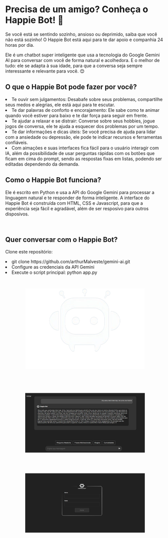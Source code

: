 # Precisa de um amigo? Conheça o Happie Bot! 👋
Se você está se sentindo sozinho, ansioso ou deprimido, saiba que você não está sozinho! O Happie Bot está aqui para te dar apoio e companhia 24 horas por dia.

Ele é um chatbot super inteligente que usa a tecnologia do Google Gemini AI para conversar com você de forma natural e acolhedora. E o melhor de tudo: ele se adapta à sua idade, para que a conversa seja sempre interessante e relevante para você. 😊

## O que o Happie Bot pode fazer por você?
<li>Te ouvir sem julgamentos: Desabafe sobre seus problemas, compartilhe seus medos e alegrias, ele está aqui para te escutar.
<li> Te dar palavras de conforto e encorajamento: Ele sabe como te animar quando você estiver para baixo e te dar força para seguir em frente.
<li>Te ajudar a relaxar e se distrair: Converse sobre seus hobbies, jogue jogos de conversa, ele te ajuda a esquecer dos problemas por um tempo.
<li> Te dar informações e dicas úteis: Se você precisa de ajuda para lidar com a ansiedade ou depressão, ele pode te indicar recursos e ferramentas confiáveis.
<li> Com aimações e suas interfaces fica fácil para o usuário interagir com IA, além da possibilidade de usar perguntas rápidas com os botões que ficam em cima do prompt, sendo as respostas fixas em listas, podendo ser editadas dependendo da demanda.

<br>

## Como o Happie Bot funciona?
Ele é escrito em Python e usa a API do Google Gemini para processar a linguagem natural e te responder de forma inteligente. A interface do Happie Bot é construída com HTML, CSS e Javascript, para que a experiência seja fácil e agradável, além de ser resposivo para outros disposivos.

<br>

## Quer conversar com o Happie Bot?
Clone este repositório:

<li> git clone https://github.com/arthurMalveste/gemini-ai.git


<li>Configure as credenciais da API Gemini

<li> Execute o script principal: python app.py
<br>

<div style="margin: 0 auto; scale: 0.75;">
    <img src="/static/img/image.png" alt="">
</div>

<div style="margin: 0 auto; scale: 0.75;">
    <img src="/static/img/captura1.png" alt="">
</div>

<div style="margin: 0 auto; scale: 0.75;">
    <img src="/static/img/captura2.png" alt="">
</div>

